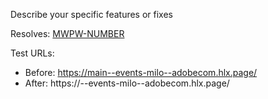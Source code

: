Describe your specific features or fixes

Resolves: [MWPW-NUMBER](https://jira.corp.adobe.com/browse/MWPW-NUMBER)

Test URLs:
- Before: https://main--events-milo--adobecom.hlx.page/
- After: https://<branch>--events-milo--adobecom.hlx.page/
